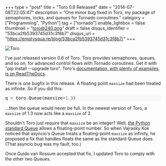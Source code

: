 +++
type = "post"
title = "Toro 0.6 Released"
date = "2014-07-08T22:05:47"
description = "One minor bug fixed in Toro, my package of semaphores, locks, and queues for Tornado coroutines."
category = ["Programming", "Python"]
tag = ["tornado"]
enable_lightbox = false
thumbnail = "toro@240.png"
draft = false
disqus_identifier = "53bca2fb5393745d31c3f8b7"
disqus_url = "https://emptysqua.re/blog/53bca2fb5393745d31c3f8b7/"
+++

<p><img style="display:block; margin-left:auto; margin-right:auto;" src="toro.png" alt="Toro" title="toro.png" border="0"   /></p>
<p>I've just released version 0.6 of Toro. Toro provides semaphores, queues, and so on, for advanced control flows with Tornado coroutines. Get it with "pip install --upgrade toro". Toro's <a href="https://toro.readthedocs.org/">documentation, with plenty of examples, is on ReadTheDocs</a>.</p>
<p>There is one bugfix in this release. A floating point <code>maxsize</code> had been treated as infinite. So if you did this:</p>
<div class="codehilite" style="background: #f8f8f8"><pre style="line-height: 125%">q <span style="color: #666666">=</span> toro<span style="color: #666666">.</span>Queue(maxsize<span style="color: #666666">=1.3</span>)
</pre></div>


<p>...then the queue would never be full. In the newest version of Toro, a <code>maxsize</code> of 1.3 now acts like a <code>maxsize</code> of 2.</p>
<p>Shouldn't Toro just require that <code>maxsize</code> be an integer? Well, <a href="https://docs.python.org/2/library/queue.html">the Python standard Queue</a> allows a floating-point number. So when Vajrasky Kok noticed that asyncio's Queue treats a floating-point <code>maxsize</code> as infinity, he proposed a fix that handles floats the same as the standard Queue does. (That asyncio bug was my fault, too.)</p>
<p>Once Guido van Rossum accepted that fix, I updated Toro to comply with the other two Queues.</p>

